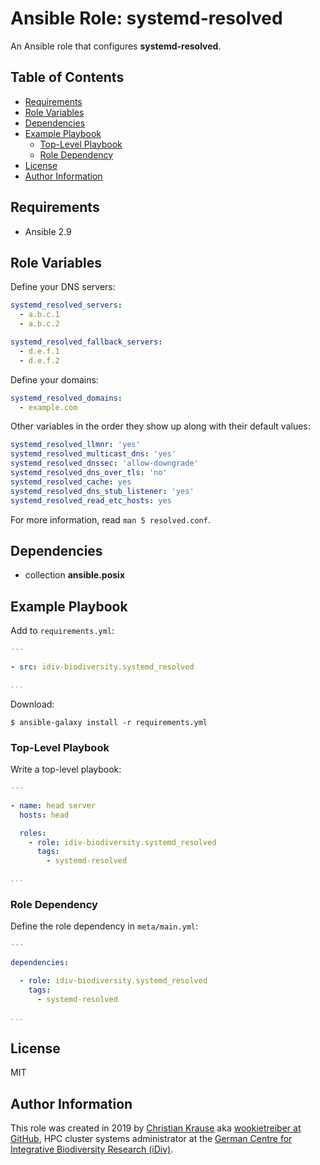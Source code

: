 Ansible Role: systemd-resolved
==============================

An Ansible role that configures **systemd-resolved**.

Table of Contents
-----------------

<!-- toc -->

- [Requirements](#requirements)
- [Role Variables](#role-variables)
- [Dependencies](#dependencies)
- [Example Playbook](#example-playbook)
  * [Top-Level Playbook](#top-level-playbook)
  * [Role Dependency](#role-dependency)
- [License](#license)
- [Author Information](#author-information)

<!-- tocstop -->

Requirements
------------

- Ansible 2.9

Role Variables
--------------

Define your DNS servers:

```yml
systemd_resolved_servers:
  - a.b.c.1
  - a.b.c.2

systemd_resolved_fallback_servers:
  - d.e.f.1
  - d.e.f.2
```

Define your domains:

```yml
systemd_resolved_domains:
  - example.com
```

Other variables in the order they show up along with their default values:

```yml
systemd_resolved_llmnr: 'yes'
systemd_resolved_multicast_dns: 'yes'
systemd_resolved_dnssec: 'allow-downgrade'
systemd_resolved_dns_over_tls: 'no'
systemd_resolved_cache: yes
systemd_resolved_dns_stub_listener: 'yes'
systemd_resolved_read_etc_hosts: yes
```

For more information, read `man 5 resolved.conf`.

Dependencies
------------

- collection **ansible.posix**

Example Playbook
----------------

Add to `requirements.yml`:

```yml
---

- src: idiv-biodiversity.systemd_resolved

...
```

Download:

```console
$ ansible-galaxy install -r requirements.yml
```

### Top-Level Playbook

Write a top-level playbook:

```yml
---

- name: head server
  hosts: head

  roles:
    - role: idiv-biodiversity.systemd_resolved
      tags:
        - systemd-resolved

...
```

### Role Dependency

Define the role dependency in `meta/main.yml`:

```yml
---

dependencies:

  - role: idiv-biodiversity.systemd_resolved
    tags:
      - systemd-resolved

...
```

License
-------

MIT

Author Information
------------------

This role was created in 2019 by [Christian Krause][author] aka [wookietreiber
at GitHub][wookietreiber], HPC cluster systems administrator at the [German
Centre for Integrative Biodiversity Research (iDiv)][idiv].

[author]: https://www.idiv.de/en/groups_and_people/employees/details/61.html
[idiv]: https://www.idiv.de/
[wookietreiber]: https://github.com/wookietreiber
